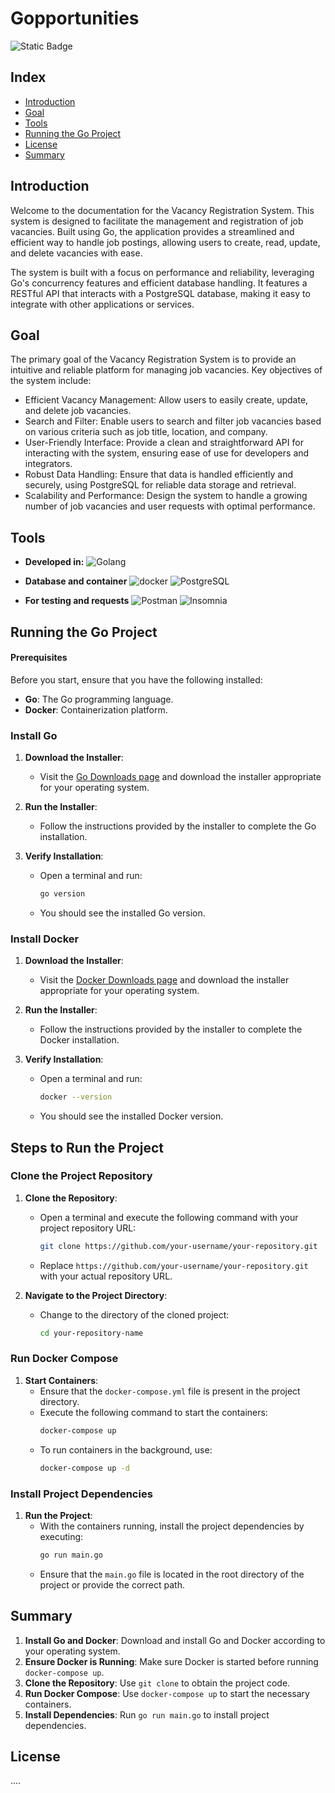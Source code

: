 # Gopportunities

![Static Badge](https://img.shields.io/badge/Situation%20-%20Concluded%20-%20?logoColor=blue%20-%20)

## Index

- [Introduction](#introduction)
- [Goal](#goal)
- [Tools](#tools)
- [Running the Go Project](#running-the-go-project)
- [License](#license)
- [Summary](#summary)

## Introduction

Welcome to the documentation for the Vacancy Registration System. This system is designed to facilitate the management and registration of job vacancies. Built using Go, the application provides a streamlined and efficient way to handle job postings, allowing users to create, read, update, and delete vacancies with ease.

The system is built with a focus on performance and reliability, leveraging Go's concurrency features and efficient database handling. It features a RESTful API that interacts with a PostgreSQL database, making it easy to integrate with other applications or services.

## Goal

The primary goal of the Vacancy Registration System is to provide an intuitive and reliable platform for managing job vacancies. Key objectives of the system include:

- Efficient Vacancy Management: Allow users to easily create, update, and delete job vacancies.
- Search and Filter: Enable users to search and filter job vacancies based on various criteria such as job title, location, and company.
- User-Friendly Interface: Provide a clean and straightforward API for interacting with the system, ensuring ease of use for developers and integrators.
- Robust Data Handling: Ensure that data is handled efficiently and securely, using PostgreSQL for reliable data storage and retrieval.
- Scalability and Performance: Design the system to handle a growing number of job vacancies and user requests with optimal performance.

## Tools

- **Developed in:**
  ![Golang](https://img.shields.io/badge/Go-00ADD8?style=for-the-badge&logo=go&logoColor=white)

- **Database and container**
  ![docker](https://img.shields.io/badge/Docker-2496ED?style=for-the-badge&logo=docker&logoColor=white)
  ![PostgreSQL](https://img.shields.io/badge/PostgreSQL-000?style=for-the-badge&logo=postgresql)

- **For testing and requests**
  ![Postman](https://img.shields.io/badge/Postman-FF6C37.svg?style=for-the-badge&logo=Postman&logoColor=white)
  ![Insomnia](https://img.shields.io/badge/Insomnia-black?style=for-the-badge&logo=insomnia&logoColor=5849BE)

## Running the Go Project

#### Prerequisites

Before you start, ensure that you have the following installed:

- **Go**: The Go programming language.
- **Docker**: Containerization platform.

### Install Go

1. **Download the Installer**:

   - Visit the [Go Downloads page](https://golang.org/dl/) and download the installer appropriate for your operating system.

2. **Run the Installer**:

   - Follow the instructions provided by the installer to complete the Go installation.

3. **Verify Installation**:
   - Open a terminal and run:
     ```bash
     go version
     ```
   - You should see the installed Go version.

### Install Docker

1. **Download the Installer**:

   - Visit the [Docker Downloads page](https://www.docker.com/products/docker-desktop) and download the installer appropriate for your operating system.

2. **Run the Installer**:

   - Follow the instructions provided by the installer to complete the Docker installation.

3. **Verify Installation**:
   - Open a terminal and run:
     ```bash
     docker --version
     ```
   - You should see the installed Docker version.

## Steps to Run the Project

### Clone the Project Repository

1. **Clone the Repository**:

   - Open a terminal and execute the following command with your project repository URL:
     ```bash
     git clone https://github.com/your-username/your-repository.git
     ```
   - Replace `https://github.com/your-username/your-repository.git` with your actual repository URL.

2. **Navigate to the Project Directory**:
   - Change to the directory of the cloned project:
     ```bash
     cd your-repository-name
     ```

### Run Docker Compose

1. **Start Containers**:
   - Ensure that the `docker-compose.yml` file is present in the project directory.
   - Execute the following command to start the containers:
     ```bash
     docker-compose up
     ```
   - To run containers in the background, use:
     ```bash
     docker-compose up -d
     ```

### Install Project Dependencies

1. **Run the Project**:
   - With the containers running, install the project dependencies by executing:
     ```bash
     go run main.go
     ```
   - Ensure that the `main.go` file is located in the root directory of the project or provide the correct path.

## Summary

1. **Install Go and Docker**: Download and install Go and Docker according to your operating system.
2. **Ensure Docker is Running**: Make sure Docker is started before running `docker-compose up`.
3. **Clone the Repository**: Use `git clone` to obtain the project code.
4. **Run Docker Compose**: Use `docker-compose up` to start the necessary containers.
5. **Install Dependencies**: Run `go run main.go` to install project dependencies.

## License

....
